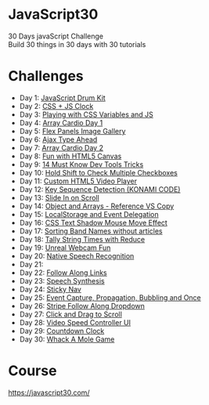 # JavaScript30
30 Days javaScript Challenge</br>
Build 30 things in 30 days with 30 tutorials

# Challenges
- Day 1: [JavaScript Drum Kit](https://drumkitjavascript.netlify.app/)
- Day 2: [CSS + JS Clock](https://cssandjsclock.netlify.app/)
- Day 3: [Playing with CSS Variables and JS](https://updatecssswithjs.netlify.app/)
- Day 4: [Array Cardio Day 1](https://arraycardioday1.netlify.app/)
- Day 5: [Flex Panels Image Gallery](https://flexboxpanelgallery.netlify.app/)
- Day 6: [Ajax Type Ahead](https://autosuggestion.netlify.app/)
- Day 7: [Array Cardio Day 2](https://arraycardioday2.netlify.app/)
- Day 8: [Fun with HTML5 Canvas](https://canvashtml.netlify.app/)
- Day 9: [14 Must Know Dev Tools Tricks](https://devtricks.netlify.app/)
- Day 10: [Hold Shift to Check Multiple Checkboxes](https://shiftcheckboxes.netlify.app/)
- Day 11: [Custom HTML5 Video Player](https://videoplayerjs.netlify.app/)
- Day 12: [Key Sequence Detection (KONAMI CODE)](https://secretcode.netlify.app/)
- Day 13: [Slide In on Scroll](https://scrollslidein.netlify.app)
- Day 14: [Object and Arrays - Reference VS Copy](https://jscopyreference.netlify.app/)
- Day 15: [LocalStorage and Event Delegation](https://localstoragejs.netlify.app)
- Day 16: [CSS Text Shadow Mouse Move Effect](https://onmoveshadow.netlify.app/)
- Day 17: [Sorting Band Names without articles](https://sortwithoutarticles.netlify.app/)
- Day 18: [Tally String Times with Reduce](https://sortwithoutarticles.netlify.app/)
- Day 19: [Unreal Webcam Fun]()
- Day 20: [Native Speech Recognition](https://speechdetection.netlify.app/)
- Day 21: []()
- Day 22: [Follow Along Links](https://highlighter.netlify.app/)
- Day 23: [Speech Synthesis]()
- Day 24: [Sticky Nav](https://stickynavjs.netlify.app/)
- Day 25: [Event Capture, Propagation, Bubbling and Once]()
- Day 26: [Stripe Follow Along Dropdown]()
- Day 27: [Click and Drag to Scroll]()
- Day 28: [Video Speed Controller UI]()
- Day 29: [Countdown Clock]()
- Day 30: [Whack A Mole Game]()


# Course
https://javascript30.com/
